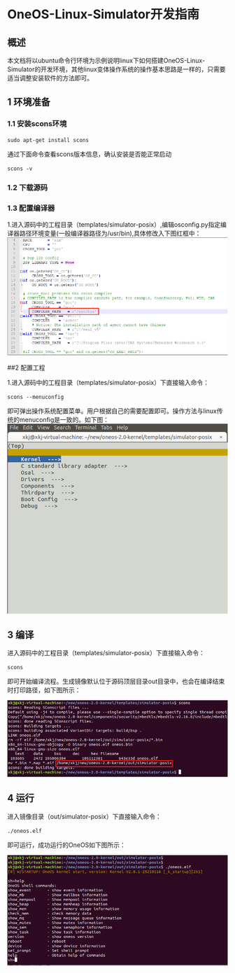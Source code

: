 # 			OneOS-Linux-Simulator开发指南



## 概述

本文档将以ubuntu命令行环境为示例说明linux下如何搭建OneOS-Linux-Simulator的开发环境，其他linux变体操作系统的操作基本思路是一样的，只需要适当调整安装软件的方法即可。

## 1 环境准备

### 1.1 安装scons环境

`sudo apt-get install scons`

通过下面命令查看scons版本信息，确认安装是否能正常启动

`scons -v`

### 1.2 下载源码

### 1.3 配置编译器
1.进入源码中的工程目录（templates/simulator-posix）,编辑osconfig.py指定编译器路径环境变量(一般编译器路径为/usr/bin),具体修改入下图红框中：
 ![](./images/compile.png)    

##2 配置工程

1.进入源码中的工程目录（templates/simulator-posix）下直接输入命令：

`scons --menuconfig`

即可弹出操作系统配置菜单。用户根据自己的需要配置即可。操作方法与linux传统的menuconfig是一致的。如下图：
![](./images/menuconfig.png)


## 3 编译

进入源码中的工程目录（templates/simulator-posix）下直接输入命令：

`scons`

即可开始编译流程。生成镜像默认位于源码顶层目录out目录中，也会在编译结束时打印路径，如下图所示：

![result_path](./images/result_path.png)


## 4 运行

进入镜像目录（out/simulator-posix）下直接输入命令：

`./oneos.elf`

即可运行，成功运行的OneOS如下图所示：

![result_bin](./images/run.png)



